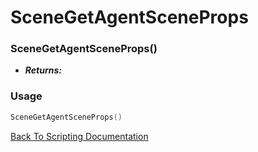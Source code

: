 # SceneGetAgentSceneProps

### SceneGetAgentSceneProps()
- ***Returns:*** 

### Usage

```Lua
SceneGetAgentSceneProps()
```


[Back To Scripting Documentation](../README.md)
